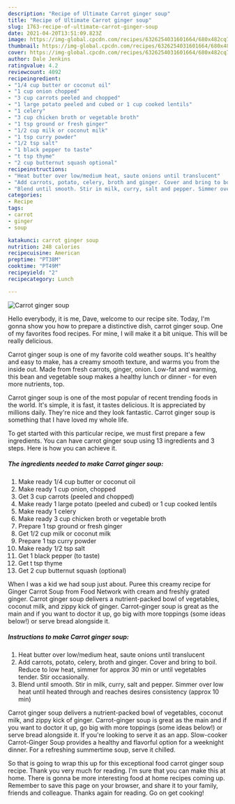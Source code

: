 ```yaml
---
description: "Recipe of Ultimate Carrot ginger soup"
title: "Recipe of Ultimate Carrot ginger soup"
slug: 1763-recipe-of-ultimate-carrot-ginger-soup
date: 2021-04-20T13:51:09.823Z
image: https://img-global.cpcdn.com/recipes/6326254031601664/680x482cq70/carrot-ginger-soup-recipe-main-photo.jpg
thumbnail: https://img-global.cpcdn.com/recipes/6326254031601664/680x482cq70/carrot-ginger-soup-recipe-main-photo.jpg
cover: https://img-global.cpcdn.com/recipes/6326254031601664/680x482cq70/carrot-ginger-soup-recipe-main-photo.jpg
author: Dale Jenkins
ratingvalue: 4.2
reviewcount: 4092
recipeingredient:
- "1/4 cup butter or coconut oil"
- "1 cup onion chopped"
- "3 cup carrots peeled and chopped"
- "1 large potato peeled and cubed or 1 cup cooked lentils"
- "1 celery"
- "3 cup chicken broth or vegetable broth"
- "1 tsp ground or fresh ginger"
- "1/2 cup milk or coconut milk"
- "1 tsp curry powder"
- "1/2 tsp salt"
- "1 black pepper to taste"
- "t tsp thyme"
- "2 cup butternut squash optional"
recipeinstructions:
- "Heat butter over low/medium heat, saute onions until translucent"
- "Add carrots, potato, celery, broth and ginger. Cover and bring to boil. Reduce to low heat, simmer for approx 30 min or until vegetables tender. Stir occasionally."
- "Blend until smooth. Stir in milk, curry, salt and pepper. Simmer over low heat until heated through and reaches desires consistency (approx 10 min)"
categories:
- Recipe
tags:
- carrot
- ginger
- soup

katakunci: carrot ginger soup 
nutrition: 248 calories
recipecuisine: American
preptime: "PT38M"
cooktime: "PT49M"
recipeyield: "2"
recipecategory: Lunch

---
```



![Carrot ginger soup](https://img-global.cpcdn.com/recipes/6326254031601664/680x482cq70/carrot-ginger-soup-recipe-main-photo.jpg)

Hello everybody, it is me, Dave, welcome to our recipe site. Today, I'm gonna show you how to prepare a distinctive dish, carrot ginger soup. One of my favorites food recipes. For mine, I will make it a bit unique. This will be really delicious.

Carrot ginger soup is one of my favorite cold weather soups. It&#39;s healthy and easy to make, has a creamy smooth texture, and warms you from the inside out. Made from fresh carrots, ginger, onion. Low-fat and warming, this bean and vegetable soup makes a healthy lunch or dinner - for even more nutrients, top.

Carrot ginger soup is one of the most popular of recent trending foods in the world. It's simple, it is fast, it tastes delicious. It is appreciated by millions daily. They're nice and they look fantastic. Carrot ginger soup is something that I have loved my whole life.


To get started with this particular recipe, we must first prepare a few ingredients. You can have carrot ginger soup using 13 ingredients and 3 steps. Here is how you can achieve it.

<!--inarticleads1-->

##### The ingredients needed to make Carrot ginger soup:

1. Make ready 1/4 cup butter or coconut oil
1. Make ready 1 cup onion, chopped
1. Get 3 cup carrots (peeled and chopped)
1. Make ready 1 large potato (peeled and cubed) or 1 cup cooked lentils
1. Make ready 1 celery
1. Make ready 3 cup chicken broth or vegetable broth
1. Prepare 1 tsp ground or fresh ginger
1. Get 1/2 cup milk or coconut milk
1. Prepare 1 tsp curry powder
1. Make ready 1/2 tsp salt
1. Get 1 black pepper (to taste)
1. Get t tsp thyme
1. Get 2 cup butternut squash (optional)


When I was a kid we had soup just about. Puree this creamy recipe for Ginger Carrot Soup from Food Network with cream and freshly grated ginger. Carrot ginger soup delivers a nutrient-packed bowl of vegetables, coconut milk, and zippy kick of ginger. Carrot-ginger soup is great as the main and if you want to doctor it up, go big with more toppings (some ideas below!) or serve bread alongside it. 

<!--inarticleads2-->

##### Instructions to make Carrot ginger soup:

1. Heat butter over low/medium heat, saute onions until translucent
1. Add carrots, potato, celery, broth and ginger. Cover and bring to boil. Reduce to low heat, simmer for approx 30 min or until vegetables tender. Stir occasionally.
1. Blend until smooth. Stir in milk, curry, salt and pepper. Simmer over low heat until heated through and reaches desires consistency (approx 10 min)


Carrot ginger soup delivers a nutrient-packed bowl of vegetables, coconut milk, and zippy kick of ginger. Carrot-ginger soup is great as the main and if you want to doctor it up, go big with more toppings (some ideas below!) or serve bread alongside it. If you&#39;re looking to serve it as an app. Slow-cooker Carrot-Ginger Soup provides a healthy and flavorful option for a weeknight dinner. For a refreshing summertime soup, serve it chilled. 

So that is going to wrap this up for this exceptional food carrot ginger soup recipe. Thank you very much for reading. I'm sure that you can make this at home. There is gonna be more interesting food at home recipes coming up. Remember to save this page on your browser, and share it to your family, friends and colleague. Thanks again for reading. Go on get cooking!
